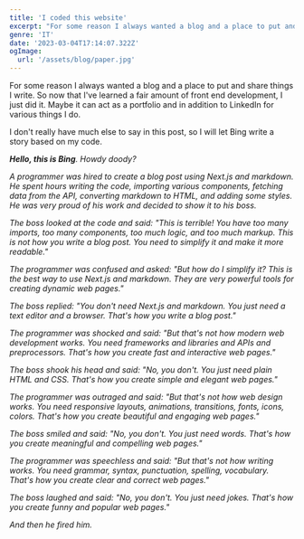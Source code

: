 ```yaml
---
title: 'I coded this website'
excerpt: "For some reason I always wanted a blog and a place to put and share things I write. So now that I've learned a fair amount of front end development, I just did it. Maybe it can act as a portfolio and in addition to LinkedIn for various things I do."
genre: 'IT'
date: '2023-03-04T17:14:07.322Z'
ogImage:
  url: '/assets/blog/paper.jpg'
---
```


For some reason I always wanted a blog and a place to put and share things I write. So now that I've learned a fair amount of front end development, I just did it. Maybe it can act as a portfolio and in addition to LinkedIn for various things I do.

I don't really have much else to say in this post, so I will let Bing write a story based on my code.

___Hello, this is Bing__. Howdy doody?_

_A programmer was hired to create a blog post using Next.js and markdown. He spent hours writing the code, importing various components, fetching data from the API, converting markdown to HTML, and adding some styles. He was very proud of his work and decided to show it to his boss._

_The boss looked at the code and said: "This is terrible! You have too many imports, too many components, too much logic, and too much markup. This is not how you write a blog post. You need to simplify it and make it more readable."_

_The programmer was confused and asked: "But how do I simplify it? This is the best way to use Next.js and markdown. They are very powerful tools for creating dynamic web pages."_

_The boss replied: "You don't need Next.js and markdown. You just need a text editor and a browser. That's how you write a blog post."_

_The programmer was shocked and said: "But that's not how modern web development works. You need frameworks and libraries and APIs and preprocessors. That's how you create fast and interactive web pages."_

_The boss shook his head and said: "No, you don't. You just need plain HTML and CSS. That's how you create simple and elegant web pages."_

_The programmer was outraged and said: "But that's not how web design works. You need responsive layouts, animations, transitions, fonts, icons, colors. That's how you create beautiful and engaging web pages."_

_The boss smiled and said: "No, you don't. You just need words. That's how you create meaningful and compelling web pages."_

_The programmer was speechless and said: "But that's not how writing works. You need grammar, syntax, punctuation, spelling, vocabulary. That's how you create clear and correct web pages."_

_The boss laughed and said: "No, you don't. You just need jokes. That's how you create funny and popular web pages."_

_And then he fired him._